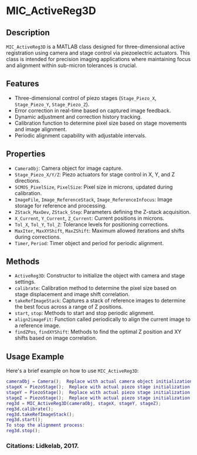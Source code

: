 # MIC_ActiveReg3D
## Description
`MIC_ActiveReg3D` is a MATLAB class designed for three-dimensional active registration using camera and stage control via piezoelectric actuators. This class is intended for precision imaging applications where maintaining focus and alignment within sub-micron tolerances is crucial.
## Features
- Three-dimensional control of piezo stages (`Stage_Piezo_X`, `Stage_Piezo_Y`, `Stage_Piezo_Z`).
- Error correction in real-time based on captured image feedback.
- Dynamic adjustment and correction history tracking.
- Calibration function to determine pixel size based on stage movements and image alignment.
- Periodic alignment capability with adjustable intervals.
## Properties
- `CameraObj`: Camera object for image capture.
- `Stage_Piezo_X/Y/Z`: Piezo actuators for stage control in X, Y, and Z directions.
- `SCMOS_PixelSize`, `PixelSize`: Pixel size in microns, updated during calibration.
- `ImageFile`, `Image_ReferenceStack`, `Image_ReferenceInfocus`: Image storage for reference and processing.
- `ZStack_MaxDev`, `ZStack_Step`: Parameters defining the Z-stack acquisition.
- `X_Current`, `Y_Current`, `Z_Current`: Current positions in microns.
- `Tol_X`, `Tol_Y`, `Tol_Z`: Tolerance levels for positioning corrections.
- `MaxIter`, `MaxXYShift`, `MaxZShift`: Maximum allowed iterations and shifts during corrections.
- `Timer`, `Period`: Timer object and period for periodic alignment.
## Methods
- `ActiveReg3D`: Constructor to initialize the object with camera and stage settings.
- `calibrate`: Calibration method to determine the pixel size based on stage displacement and image shift correlation.
- `takeRefImageStack`: Captures a stack of reference images to determine the best focus across a range of Z positions.
- `start`, `stop`: Methods to start and stop periodic alignment.
- `align2imageFit`: Function called periodically to align the current image to a reference image.
- `findZPos`, `findXYShift`: Methods to find the optimal Z position and XY shifts based on image correlation.
## Usage Example
Here's a brief example on how to use `MIC_ActiveReg3D`:
```matlab
cameraObj = Camera();  Replace with actual camera object initialization
stageX = PiezoStage();  Replace with actual piezo stage initialization
stageY = PiezoStage();  Replace with actual piezo stage initialization
stageZ = PiezoStage();  Replace with actual piezo stage initialization
reg3d = MIC_ActiveReg3D(cameraObj, stageX, stageY, stageZ);
reg3d.calibrate();
reg3d.takeRefImageStack();
reg3d.start();
To stop the alignment process:
reg3d.stop();
```
### Citations: Lidkelab, 2017.
